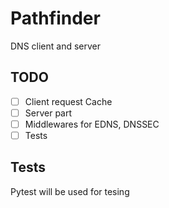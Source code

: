 
# Pathfinder
DNS client and server

## TODO
- [ ] Client request Cache
- [ ] Server part
- [ ] Middlewares for EDNS, DNSSEC
- [ ] Tests

## Tests
Pytest will be used for tesing
